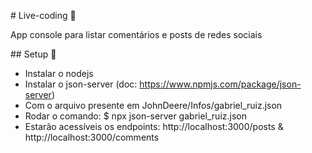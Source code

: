 \# Live-coding 📜



App console para listar comentários e posts de redes sociais



\## Setup 🎉



* Instalar o nodejs
* Instalar o json-server (doc: https://www.npmjs.com/package/json-server)
* Com o arquivo presente em JohnDeere/Infos/gabriel\_ruiz.json
* Rodar o comando: $ npx json-server gabriel\_ruiz.json
* Estarão acessíveis os endpoints: http://localhost:3000/posts \& http://localhost:3000/comments





